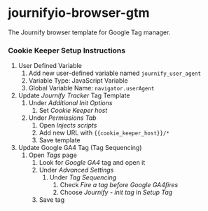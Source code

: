 # journifyio-browser-gtm
The Journify browser template for Google Tag manager.


### Cookie Keeper Setup Instructions

1. User Defined Variable
    1. Add new user-defined variable named `journify_user_agent`
    2. Variable Type: JavaScript Variable
    3. Global Variable Name: `navigator.userAgent`
2. Update *Journify Tracker* Tag Template
    1. Under *Additional Init Options*
        1. Set *Cookie Keeper host*
    2. Under *Permissions Tab*
        1. Open *Injects scripts*
        2. Add new URL with `{{cookie_keeper_host}}/*`
        3. Save template
3. Update Google GA4 Tag (Tag Sequencing)
    1. Open *Tags* page
        1. Look for *Google GA4* tag and open it
        2. Under *Advanced Settings*
            1. Under *Tag Sequencing*
                1. Check *Fire a tag before Google GA4fires*
                2. Choose *Journify - init tag* in *Setup Tag*
        3. Save tag